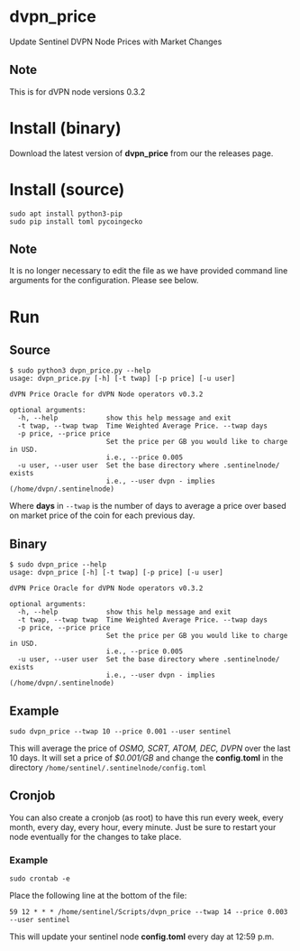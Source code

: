 # dvpn_price
Update Sentinel DVPN Node Prices with Market Changes

## Note 

This is for dVPN node versions 0.3.2

# Install (binary)

Download the latest version of **dvpn_price** from our the releases page.



# Install (source)
```shell
sudo apt install python3-pip
sudo pip install toml pycoingecko
```

## Note
It is no longer necessary to edit the file as we have provided command line arguments for the configuration. Please see below. 

# Run

## Source

```shell
$ sudo python3 dvpn_price.py --help
usage: dvpn_price.py [-h] [-t twap] [-p price] [-u user]

dVPN Price Oracle for dVPN Node operators v0.3.2

optional arguments:
  -h, --help            show this help message and exit
  -t twap, --twap twap  Time Weighted Average Price. --twap days
  -p price, --price price
                        Set the price per GB you would like to charge in USD.
                        i.e., --price 0.005
  -u user, --user user  Set the base directory where .sentinelnode/ exists
                        i.e., --user dvpn - implies (/home/dvpn/.sentinelnode)

```

Where **days** in `--twap` is the number of days to average a price over based on market price of the coin for each previous day. 

## Binary

```shell
$ sudo dvpn_price --help
usage: dvpn_price [-h] [-t twap] [-p price] [-u user]

dVPN Price Oracle for dVPN Node operators v0.3.2

optional arguments:
  -h, --help            show this help message and exit
  -t twap, --twap twap  Time Weighted Average Price. --twap days
  -p price, --price price
                        Set the price per GB you would like to charge in USD.
                        i.e., --price 0.005
  -u user, --user user  Set the base directory where .sentinelnode/ exists
                        i.e., --user dvpn - implies (/home/dvpn/.sentinelnode)

```


## Example
```shell
sudo dvpn_price --twap 10 --price 0.001 --user sentinel
```

This will average the price of *OSMO, SCRT, ATOM, DEC, DVPN* over the last 10 days. It will set a price of *$0.001/GB* and change the **config.toml** in the directory `/home/sentinel/.sentinelnode/config.toml`

## Cronjob
You can also create a cronjob (as root) to have this run every week, every month, every day, every hour, every minute. Just be sure to restart your node eventually for the changes to take place.

### Example
```shell
sudo crontab -e
```

Place the following line at the bottom of the file:
```
59 12 * * * /home/sentinel/Scripts/dvpn_price --twap 14 --price 0.003 --user sentinel
```

This will update your sentinel node **config.toml** every day at 12:59 p.m.

